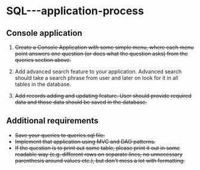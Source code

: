 # SQL---application-process
## Console application

1. ~~Create a Console Application with some simple menu, where each menu point answers one question (or does what the question asks) from the queries section above.~~

2. Add advanced search feature to your application. Advanced search should take a search phrase from user and later on look for it in all tables in the database.

3. ~~Add records adding and updating feature. User should provide required data and those data should be saved in the database.~~

## Additional requirements
* ~~Save your queries to queries.sql file.~~
* ~~Implement that application using MVC and DAO patterns.~~
* ~~If the question is to print out some table, please print it out in some readable way (e.g. different rows on separate lines, no unnecessary parenthesis around values etc.), but don't mess a lot with formatting.~~
